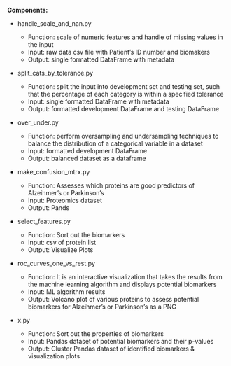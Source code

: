 **Components:**

+ handle_scale_and_nan.py
	+ Function: scale of numeric features and handle of missing values in the input
	+ Input: raw data csv file with Patient’s ID number and biomakers
	+ Output: single formatted DataFrame with metadata

+ split_cats_by_tolerance.py
 	+ Function: split the input into development set and testing set, such that the percentage of each category is within a specified tolerance	
 	+ Input: single formatted DataFrame with metadata
	+ Output: formatted development DataFrame and testing DataFrame

+ over_under.py
	+ Function: perform oversampling and undersampling techniques to balance the distribution of a categorical variable in a dataset 
	+ Input: formatted development DataFrame
	+ Output: balanced dataset as a dataframe

+ make_confusion_mtrx.py
	+ Function: Assesses which proteins are good predictors of Alzeihmer’s or Parkinson’s 
	+ Input: Proteomics dataset 
	+ Output: Pands

+ select_features.py
	+ Function: Sort out the biomarkers
	+ Input: csv of protein list
	+ Output: Visualize Plots

+ roc_curves_one_vs_rest.py
	+ Function: It is an interactive visualization that takes the results from the machine learning algorithm and displays potential biomarkers
	+ Input: ML algorithm results
	+ Output: Volcano plot of various proteins to assess potential biomarkers for Alzeihmer’s or Parkinson’s as a PNG

+ x.py
	+ Function: Sort out the properties of biomarkers
	+ Input: Pandas dataset of potential biomarkers and their p-values
	+ Output: Cluster Pandas dataset of identified biomarkers & visualization plots



